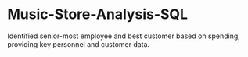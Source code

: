 # Music-Store-Analysis-SQL
Identified senior-most employee and best customer based on spending, providing key personnel and customer data. 
